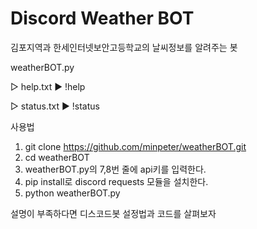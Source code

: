 # Discord Weather BOT
김포지역과 한세인터넷보안고등학교의 날씨정보를 알려주는 봇

 weatherBOT.py
 
  ▷ help.txt
    ▶ !help
    
  ▷ status.txt
    ▶ !status
    
    
사용법
1. git clone https://github.com/minpeter/weatherBOT.git
2. cd weatherBOT
3. weatherBOT.py의 7,8번 줄에 api키를 입력한다.
4. pip install로 discord requests 모듈을 설치한다.
5. python weatherBOT.py

설명이 부족하다면 디스코드봇 설정법과 코드를 살펴보자
